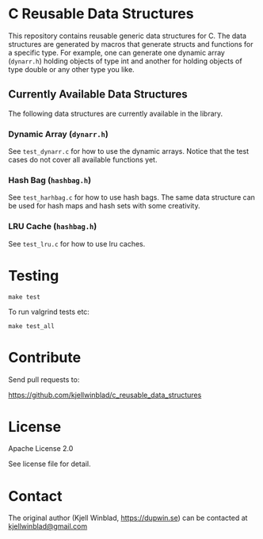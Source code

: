 # C Reusable Data Structures

This repository contains reusable generic data structures for C.
The data structures are generated by macros that generate structs
and functions for a specific type. For example, one can generate
one dynamic array (`dynarr.h`) holding objects of type int and another
for holding objects of type double or any other type you like.

## Currently Available Data Structures

The following data structures are currently available in the
library.

### Dynamic Array (`dynarr.h`)
  
See `test_dynarr.c` for how to use the dynamic arrays. Notice that the test
cases do not cover all available functions yet.


### Hash Bag (`hashbag.h`)
  
See `test_harhbag.c` for how to use hash bags. The same data structure can be
used for hash maps and hash sets with some creativity.


### LRU Cache (`hashbag.h`)
  
See `test_lru.c` for how to use lru caches.


# Testing

    make test

To run valgrind tests etc:

    make test_all

# Contribute

Send pull requests to:

https://github.com/kjellwinblad/c_reusable_data_structures


# License

Apache License 2.0

See license file for detail.

# Contact

The original author (Kjell Winblad, https://dupwin.se) can be contacted at
kjellwinblad@gmail.com
